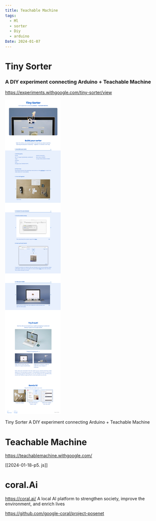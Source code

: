 ```yaml
---
title: Teachable Machine
tags:
  - Ml
  - sorter
  - Diy
  - arduino
Date: 2024-01-07
---
```

# Tiny Sorter

### A DIY experiment connecting **Arduino** + **Teachable Machine**


https://experiments.withgoogle.com/tiny-sorter/view

![](../_asset/2024-01-07_TeachableMachine_image_1.png)

Tiny Sorter
A DIY experiment connecting Arduino + Teachable Machine
# Teachable Machine



https://teachablemachine.withgoogle.com/


[[2024-01-18-p5. js]]
# coral.Ai
https://coral.ai/
A local AI platform to strengthen society, improve the environment, and enrich lives

https://github.com/google-coral/project-posenet
